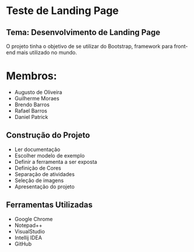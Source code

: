 <!DOCTYPE html>
<html>
  <head>
    <h1>Teste de Landing Page</h1>
    <h2>Tema: Desenvolvimento de Landing Page</h2>
    <p>O projeto tinha o objetivo de se utilizar do Bootstrap, framework para front-end mais utilizado no mundo.</p>
  </head>

  <body>
    <h1>Membros:</h1>
      <ul>
        <li>Augusto de Oliveira</li>
        <li>Guilherme Moraes</li>
        <li>Brendo Barros</li>
        <li>Rafael Barros</li>
        <li>Daniel Patrick</li>
      </ul>
     <h2>Construção do Projeto</h2>
      <ul>
        <li>Ler documentação</li>
        <li>Escolher modelo de exemplo</li>
        <li>Definir a ferramenta a ser exposta</li>
        <li>Definição de Cores</li>
        <li>Separação de atividades</li>
        <li>Seleção de imagens</li>
        <li>Apresentação do projeto</li>
      </ul>
     <h2>Ferramentas Utilizadas</h2>
      <ul>
        <li>Google Chrome</li>
        <li>Notepad++</li>
        <li>VisualStudio</li>
        <li>Intellij IDEA</li>
        <li>GitHub</li>
      </ul>
      
      
  </body>

</html>
